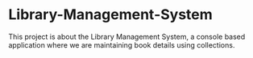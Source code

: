 # Library-Management-System
This project is about the Library Management System, a console based application where we are maintaining book details using collections.

